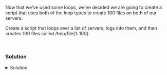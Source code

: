 Now that we've used some loops, we've decided we are going to create a script that uses both of the loop types to create 100 files on both of our servers.

Create a script that loops over a list of servers, logs into them, and then creates 100 files called /tmp/file{1..100}.

<br>

### Solution
<details>
<summary>Solution</summary>

Create a script that connects over ssh to both servers and creates the necessary files. use vi or the text editor of your choice to create this script /root/file_create.sh


```plain
#!/bin/bash

for server in $(cat /root/servers.txt)
  do ssh $server 'for i in $(seq 100); do touch /tmp/file$i; done'
done

```

Set the file to executable for root user and root group.

```plain
chmod 750 /root/file_create.sh
```{{exec}}

Execute the script

```plain
/root/file_create.sh
```{{exec}}


If this works, you can see the files in both locations with this loop.

```plain
for server in controlplane node01; do ssh $server 'hostname;ls /tmp/file* | wc -l'; done
```{{exec}}

Do you see the output you expected? Why or why not?

</details>